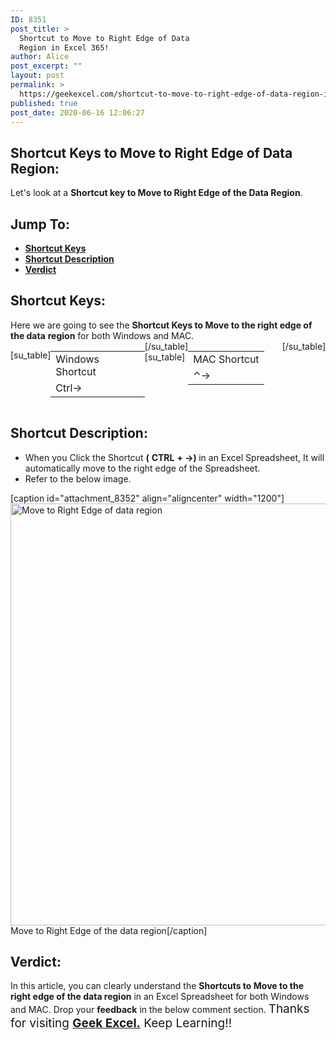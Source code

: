 ```yaml
---
ID: 8351
post_title: >
  Shortcut to Move to Right Edge of Data
  Region in Excel 365!
author: Alice
post_excerpt: ""
layout: post
permalink: >
  https://geekexcel.com/shortcut-to-move-to-right-edge-of-data-region-in-excel-365/
published: true
post_date: 2020-06-16 12:06:27
---
```

<h2>Shortcut Keys to Move to Right Edge of Data Region:</h2>
Let's look at a <strong>Shortcut key to Move to Right Edge of the Data Region</strong>.
<h2>Jump To:</h2>
<ul>
 	<li><strong><a href="#1">Shortcut Keys</a></strong></li>
 	<li><strong><a href="#2">Shortcut Description</a></strong></li>
 	<li><strong><a href="#3">Verdict</a></strong></li>
</ul>
<h2 id="1">Shortcut Keys:</h2>
Here we are going to see the <strong>Shortcut Keys to Move to the right edge of the data</strong> <strong>region</strong> for both Windows and MAC.
<div style="display: flex;">

[su_table]
<table>
<tbody>
<tr>
<td>Windows Shortcut</td>
</tr>
<tr>
<td style="display: flex;"><span class="key-flex"><span class="win-key" style="width: 120px;"><span class="custom-span-key">Ctrl</span></span></span><span class="key-flex"><span class="win-key"><span class="custom-span-key">→</span></span></span></td>
</tr>
</tbody>
</table>
[/su_table]
[su_table]
<table style="float: right;">
<tbody>
<tr>
<td>MAC Shortcut</td>
</tr>
<tr>
<td style="display: flex;"><span class="key-flex"><span class="mac-key"><span class="custom-span-key">⌃</span></span></span><span class="key-flex"><span class="mac-key"><span class="custom-span-key">→</span></span></span></td>
</tr>
</tbody>
</table>
[/su_table]

</div>
<h2 id="2">Shortcut Description:</h2>
<ul>
 	<li>When you Click the Shortcut <strong>(</strong> <strong>CTRL</strong> <strong>+ →) </strong>in an Excel Spreadsheet, It will automatically move to the right edge of the Spreadsheet.</li>
 	<li>Refer to the below image.</li>
</ul>
[caption id="attachment_8352" align="aligncenter" width="1200"]<img class="size-full wp-image-8352" src="https://geekexcel.com/wp-content/uploads/2020/06/ezgif.com-optimize-5.gif" alt="Move to Right Edge of data region" width="1200" height="675" /> Move to Right Edge of the data region[/caption]
<h2 id="3">Verdict:</h2>
In this article, you can clearly understand the <strong>Shortcuts to Move to the right edge of the data region</strong> in an Excel Spreadsheet for both Windows and MAC. Drop your <strong>feedback</strong> in the below comment section. <span style="font-size: 19px;">Thanks for visiting <strong><a href="https://geekexcel.com/">Geek Excel.</a></strong> Keep Learning!!</span>